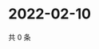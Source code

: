 # 2022-02-10

共 0 条

<!-- BEGIN WEIBO -->
<!-- 最后更新时间 Thu Feb 10 2022 07:00:33 GMT+0800 (China Standard Time) -->

<!-- END WEIBO -->
